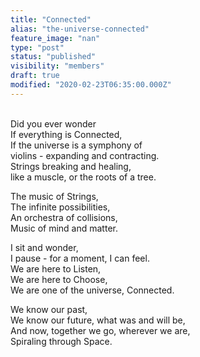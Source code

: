 ```yaml
---
title: "Connected"
alias: "the-universe-connected"
feature_image: "nan"
type: "post"
status: "published"
visibility: "members"
draft: true
modified: "2020-02-23T06:35:00.000Z"
---
```


<p><br>Did you ever wonder<br>If everything is Connected,<br>If the universe is a symphony of<br>violins - expanding and contracting.<br>Strings breaking and healing,<br>like a muscle, or the roots of a tree.</p><p>The music of Strings,<br>The infinite possibilities,<br>An orchestra of collisions,<br>Music of mind and matter.</p><p>I sit and wonder,<br>I pause - for a moment, I can feel.<br>We are here to Listen,<br>We are here to Choose,<br>We are one of the universe, Connected.</p><p></p><p>We know our past,<br>We know our future, what was and will be,<br>And now, together we go, wherever we are,<br>Spiraling through Space.</p>
